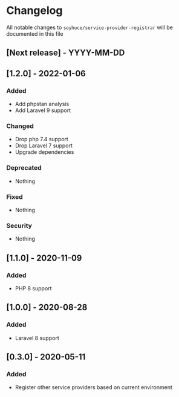 # Changelog

All notable changes to `soyhuce/service-provider-registrar` will be documented in this file

## [Next release] - YYYY-MM-DD

## [1.2.0] - 2022-01-06

### Added

- Add phpstan analysis
- Add Laravel 9 support

### Changed

- Drop php 7.4 support
- Drop Laravel 7 support
- Upgrade dependencies

### Deprecated

- Nothing

### Fixed

- Nothing

### Security

- Nothing

## [1.1.0] - 2020-11-09

### Added

- PHP 8 support

## [1.0.0] - 2020-08-28

### Added

- Laravel 8 support

## [0.3.0] - 2020-05-11

### Added

- Register other service providers based on current environment 
